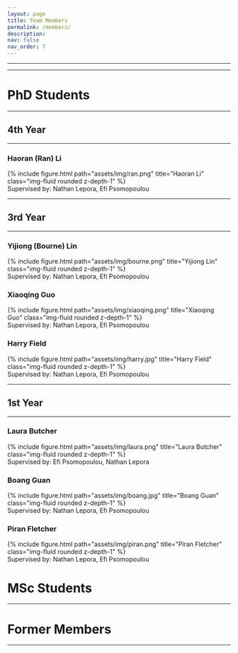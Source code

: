 ```yaml
---
layout: page
title: Team Members
permalink: /members/
description: 
nav: false
nav_order: 7
---
```


---
---
# PhD Students
---
## 4th Year
---
### Haoran (Ran) Li
<div class="row mt-3">
    <div class="col-sm mt-3 mt-md-0">
        {% include figure.html path="assets/img/ran.png" title="Haoran Li" class="img-fluid rounded z-depth-1" %}
    </div>
</div>
Supervised by: Nathan Lepora, Efi Psomopoulou

---
## 3rd Year
---
### Yijiong (Bourne) Lin
<div class="row mt-3">
    <div class="col-sm mt-3 mt-md-0">
        {% include figure.html path="assets/img/bourne.png" title="Yijiong Lin" class="img-fluid rounded z-depth-1" %}
    </div>
</div>
Supervised by: Nathan Lepora, Efi Psomopoulou

### Xiaoqing Guo
<div class="row mt-3">
    <div class="col-sm mt-3 mt-md-0">
        {% include figure.html path="assets/img/xiaoqing.png" title="Xiaoqing Guo" class="img-fluid rounded z-depth-1" %}
    </div>
</div>
Supervised by: Nathan Lepora, Efi Psomopoulou

### Harry Field
<div class="row mt-3">
    <div class="col-sm mt-3 mt-md-0">
        {% include figure.html path="assets/img/harry.jpg" title="Harry Field" class="img-fluid rounded z-depth-1" %}
    </div>
</div>
Supervised by: Nathan Lepora, Efi Psomopoulou

---
## 1st Year
---
### Laura Butcher
<div class="row mt-3">
    <div class="col-sm mt-3 mt-md-0">
        {% include figure.html path="assets/img/laura.png" title="Laura Butcher" class="img-fluid rounded z-depth-1" %}
    </div>
</div>
Supervised by: Efi Psomopoulou, Nathan Lepora

### Boang Guan
<div class="row mt-3">
    <div class="col-sm mt-3 mt-md-0">
        {% include figure.html path="assets/img/boang.jpg" title="Boang Guan" class="img-fluid rounded z-depth-1" %}
    </div>
</div>
Supervised by: Nathan Lepora, Efi Psomopoulou

### Piran Fletcher
<div class="row mt-3">
    <div class="col-sm mt-3 mt-md-0">
        {% include figure.html path="assets/img/piran.png" title="Piran Fletcher" class="img-fluid rounded z-depth-1" %}
    </div>
</div>
Supervised by: Nathan Lepora, Efi Psomopoulou

# MSc Students
---

# Former Members
---

